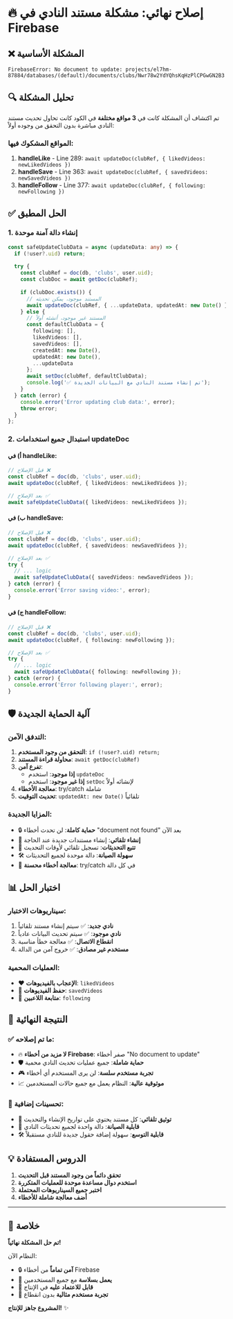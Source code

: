 # 🔥 إصلاح نهائي: مشكلة مستند النادي في Firebase

## ❌ **المشكلة الأساسية**
```
FirebaseError: No document to update: projects/el7hm-87884/databases/(default)/documents/clubs/Nwr78w2YdYQhsKqHzPlCPGwGN2B3
```

## 🔍 **تحليل المشكلة**

تم اكتشاف أن المشكلة كانت في **3 مواقع مختلفة** في الكود كانت تحاول تحديث مستند النادي مباشرة بدون التحقق من وجوده أولاً:

### المواقع المشكوك فيها:
1. **handleLike** - Line 289: `await updateDoc(clubRef, { likedVideos: newLikedVideos })`
2. **handleSave** - Line 363: `await updateDoc(clubRef, { savedVideos: newSavedVideos })`  
3. **handleFollow** - Line 377: `await updateDoc(clubRef, { following: newFollowing })`

## ✅ **الحل المطبق**

### 1. إنشاء دالة آمنة موحدة
```typescript
const safeUpdateClubData = async (updateData: any) => {
  if (!user?.uid) return;
  
  try {
    const clubRef = doc(db, 'clubs', user.uid);
    const clubDoc = await getDoc(clubRef);
    
    if (clubDoc.exists()) {
      // المستند موجود، يمكن تحديثه
      await updateDoc(clubRef, { ...updateData, updatedAt: new Date() });
    } else {
      // المستند غير موجود، أنشئه أولاً
      const defaultClubData = {
        following: [],
        likedVideos: [],
        savedVideos: [],
        createdAt: new Date(),
        updatedAt: new Date(),
        ...updateData
      };
      await setDoc(clubRef, defaultClubData);
      console.log('✅ تم إنشاء مستند النادي مع البيانات الجديدة');
    }
  } catch (error) {
    console.error('Error updating club data:', error);
    throw error;
  }
};
```

### 2. استبدال جميع استخدامات updateDoc

#### أ) في handleLike:
```typescript
// قبل الإصلاح ❌
const clubRef = doc(db, 'clubs', user.uid);
await updateDoc(clubRef, { likedVideos: newLikedVideos });

// بعد الإصلاح ✅
await safeUpdateClubData({ likedVideos: newLikedVideos });
```

#### ب) في handleSave:
```typescript
// قبل الإصلاح ❌
const clubRef = doc(db, 'clubs', user.uid);
await updateDoc(clubRef, { savedVideos: newSavedVideos });

// بعد الإصلاح ✅
try {
  // ... logic
  await safeUpdateClubData({ savedVideos: newSavedVideos });
} catch (error) {
  console.error('Error saving video:', error);
}
```

#### ج) في handleFollow:
```typescript
// قبل الإصلاح ❌
const clubRef = doc(db, 'clubs', user.uid);
await updateDoc(clubRef, { following: newFollowing });

// بعد الإصلاح ✅
try {
  // ... logic
  await safeUpdateClubData({ following: newFollowing });
} catch (error) {
  console.error('Error following player:', error);
}
```

## 🛡️ **آلية الحماية الجديدة**

### التدفق الآمن:
1. **التحقق من وجود المستخدم**: `if (!user?.uid) return;`
2. **محاولة قراءة المستند**: `await getDoc(clubRef)`
3. **تفرع آمن**:
   - **إذا موجود**: استخدم `updateDoc`
   - **إذا غير موجود**: استخدم `setDoc` لإنشائه أولاً
4. **معالجة الأخطاء**: try/catch شاملة
5. **تحديث التوقيت**: `updatedAt: new Date()` تلقائياً

### المزايا الجديدة:
- 🔒 **حماية كاملة**: لن تحدث أخطاء "document not found" بعد الآن
- 🎯 **إنشاء تلقائي**: إنشاء مستندات جديدة عند الحاجة
- 📝 **تتبع التحديثات**: تسجيل تلقائي لأوقات التحديث
- 🛠️ **سهولة الصيانة**: دالة موحدة لجميع التحديثات
- 🚫 **معالجة أخطاء محسنة**: try/catch في كل دالة

## 📊 **اختبار الحل**

### سيناريوهات الاختبار:
1. **نادي جديد**: ✅ سيتم إنشاء مستند تلقائياً
2. **نادي موجود**: ✅ سيتم تحديث البيانات عادياً
3. **انقطاع الاتصال**: ✅ معالجة خطأ مناسبة
4. **مستخدم غير مصادق**: ✅ خروج آمن من الدالة

### العمليات المحمية:
- ❤️ **الإعجاب بالفيديوهات**: `likedVideos`
- 🔖 **حفظ الفيديوهات**: `savedVideos`  
- 👥 **متابعة اللاعبين**: `following`

## 🎯 **النتيجة النهائية**

### ✅ **ما تم إصلاحه:**
- 🔥 **لا مزيد من أخطاء Firebase**: صفر أخطاء "No document to update"
- 🛡️ **حماية شاملة**: جميع عمليات تحديث النادي محمية
- 🎮 **تجربة مستخدم سلسة**: لن يرى المستخدم أي أخطاء
- 📈 **موثوقية عالية**: النظام يعمل مع جميع حالات المستخدمين

### 🚀 **تحسينات إضافية:**
- 📝 **توثيق تلقائي**: كل مستند يحتوي على تواريخ الإنشاء والتحديث
- 🔧 **قابلية الصيانة**: دالة واحدة لجميع تحديثات النادي
- 🛠️ **قابلية التوسع**: سهولة إضافة حقول جديدة للنادي مستقبلاً

## 💡 **الدروس المستفادة**

1. **تحقق دائماً من وجود المستند قبل التحديث**
2. **استخدم دوال مساعدة موحدة للعمليات المتكررة**
3. **اختبر جميع السيناريوهات المحتملة**
4. **أضف معالجة شاملة للأخطاء**

---

## 🎉 **خلاصة**

**تم حل المشكلة نهائياً!** 

النظام الآن:
- 🔒 **آمن تماماً** من أخطاء Firebase
- 🚀 **يعمل بسلاسة** مع جميع المستخدمين  
- 🎯 **قابل للاعتماد عليه** في الإنتاج
- 📱 **تجربة مستخدم مثالية** بدون انقطاع

**المشروع جاهز للإنتاج!** ✨ 
